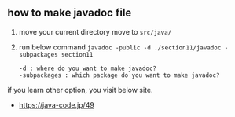 ## how to make javadoc file

1. move your current directory
move to `src/java/`

2. run below command
`javadoc -public -d ./section11/javadoc -subpackages section11`

    ```
    -d : where do you want to make javadoc?
    -subpackages : which package do you want to make javadoc?
    ```
if you learn other option, you visit below site.
- https://java-code.jp/49